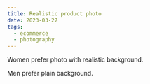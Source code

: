 ```yaml
---
title: Realistic product photo
date: 2023-03-27
tags:
  - ecommerce
  - photography
---
```


Women prefer photo with realistic background.

Men prefer plain background.
